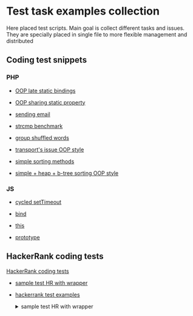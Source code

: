 # Test task examples collection

Here placed test scripts. Main goal is collect different tasks and issues. 
They are specially placed in single file to more flexible management and distributed

## Coding test snippets

### PHP 

- [OOP late static bindings](php/oop-class-late-static-bindings.php)

- [OOP sharing static property](php/oop-sharing-static-property.php)

- [sending email](php/email.php)

- [strcmp benchmark](php/strcmp-benchmark.php)

- [group shuffled words](php/words.php)

- [transport's issue OOP style](php/transport-oop.php)

- [simple sorting methods](php/sorting.php)

- [simple + heap + b-tree sorting OOP style](php/sorting-oop.php)

### JS

 - [cycled setTimeout](js/settimeout.js)
 
 - [bind](js/bind.js)
 
 - [this](js/this.js)
 
 - [prototype](js/prototype.js)

## HackerRank coding tests

[HackerRank coding tests](hackerrank/README.md)




- [sample test HR with wrapper](hackerrank/sample.php)

- [hackerrank test examples](hackerrank/hackerrank.php)

    <details><summary>sample test HR with wrapper</summary>
    <img src="docs/images/single-dm-server-mode-scheme.png" alt="single DM server mode" width=100%> 
    </details>

